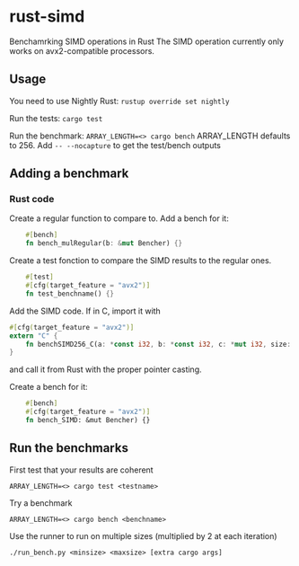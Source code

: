 # rust-simd
Benchamrking SIMD operations in Rust
The SIMD operation currently only works on avx2-compatible processors.

## Usage

You need to use Nightly Rust:
`rustup override set nightly`

Run the tests:
`cargo test`

Run the benchmark:
`ARRAY_LENGTH=<> cargo bench`
ARRAY_LENGTH defaults to 256. Add `-- --nocapture` to get the test/bench outputs

## Adding a benchmark

### Rust code

Create a regular function to compare to.
Add a bench for it:
```rust
    #[bench]
    fn bench_mulRegular(b: &mut Bencher) {}
```

Create a test fonction to compare the SIMD results to the regular ones.
```rust
    #[test]
    #[cfg(target_feature = "avx2")]
    fn test_benchname() {}
```

Add the SIMD code. If in C, import it with
```rust
#[cfg(target_feature = "avx2")]
extern "C" {
    fn benchSIMD256_C(a: *const i32, b: *const i32, c: *mut i32, size: i32);
}
```

and call it from Rust with the proper pointer casting.

Create a bench for it:
```rust
    #[bench]
    #[cfg(target_feature = "avx2")]
    fn bench_SIMD: &mut Bencher) {}
```

## Run the benchmarks

First test that your results are coherent
```
ARRAY_LENGTH=<> cargo test <testname>
```
Try a benchmark
```
ARRAY_LENGTH=<> cargo bench <benchname>
```

Use the runner to run on multiple sizes (multiplied by 2 at each iteration)
```
./run_bench.py <minsize> <maxsize> [extra cargo args]
```
